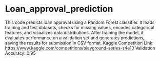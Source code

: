 # Loan_approval_prediction

This code predicts loan approval using a Random Forest classifier. It loads training and test datasets, checks for missing values, encodes categorical features, and visualizes data distributions. After training the model, it evaluates performance on a validation set and generates predictions, saving the results for submission in CSV format.
Kaggle Competition Link: https://www.kaggle.com/competitions/playground-series-s4e10
Validation Accuracy: 0.95
